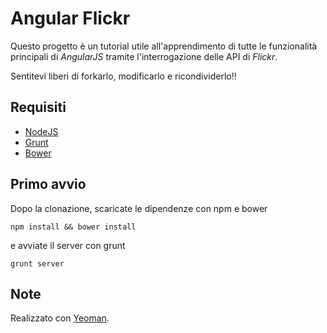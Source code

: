 Angular Flickr
==============
Questo progetto è un tutorial utile all'apprendimento di tutte le funzionalità principali di _AngularJS_ tramite l'interrogazione delle API di _Flickr_.

Sentitevi liberi di forkarlo, modificarlo e ricondividerlo!!

Requisiti
------------
 - [NodeJS](http://nodejs.org)
 - [Grunt](http://gruntjs.org)
 - [Bower](http://bower.io)

Primo avvio
-----------
Dopo la clonazione, scaricate le dipendenze con npm e bower

```
npm install && bower install
```

e avviate il server con grunt

```
grunt server
```

Note
----

Realizzato con [Yeoman](http://yeoman.io).

